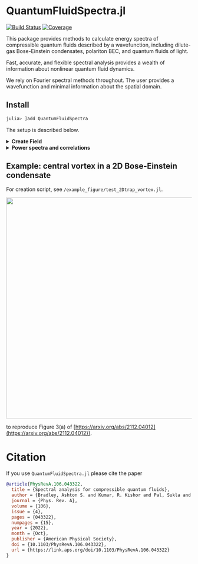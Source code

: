 # QuantumFluidSpectra.jl

<!-- [![Stable](https://img.shields.io/badge/docs-stable-blue.svg)](https://AshtonSBradley.github.io/QuantumFluidSpectra.jl/stable)
[![Dev](https://img.shields.io/badge/docs-dev-blue.svg)](https://AshtonSBradley.github.io/QuantumFluidSpectra.jl/dev) -->
[![Build Status](https://github.com/AshtonSBradley/QuantumFluidSpectra.jl/workflows/CI/badge.svg)](https://github.com/AshtonSBradley/QuantumFluidSpectra.jl/actions)
[![Coverage](https://codecov.io/gh/AshtonSBradley/QuantumFluidSpectra.jl/branch/master/graph/badge.svg)](https://codecov.io/gh/AshtonSBradley/QuantumFluidSpectra.jl)

This package provides methods to calculate energy spectra of compressible quantum fluids described by a wavefunction, including dilute-gas Bose-Einstein condensates, polariton BEC, and quantum fluids of light. 


Fast, accurate, and flexible spectral analysis provides a wealth of information about nonlinear quantum fluid dynamics. 

We rely on Fourier spectral methods throughout. The user provides a wavefunction and minimal information about the spatial domain. 

## Install

```julia
julia> ]add QuantumFluidSpectra
```
The setup is described below. 

<details><summary><b>Create Field</b></summary>

```julia
# Create arrays including `x` and `k` grids

    n = 100
    L = (1,1)
    N = (n,n)
    X,K,dX,dK = xk_arrays(L,N) # setup domain
```
```julia
# make a test field
    ktest = K[1][2] # pick one of the `k` values
    ψ = @. exp(im*ktest*X[1]*one.(X[2]'))
    psi = Psi(ψ,X,K) # make field object with required arrays.
```
```julia
# create simple FFTW plans
P = fft_planner(X,K,"e");
```
</details>
<details><summary><b>Power spectra and correlations</b></summary>
To evaluate the incompressible power spectral density on a particular k grid:
    
```julia 
k = LinRange(0.05,10,300) # can be anything
εki = incompressible_spectrum(k,psi)
```
    
The (angle-averaged) two-point correlator of the incompressible velocity field may then be calculated by 
```
r = LinRange(0,10,300) # can be anything
gi = gv(r,k,εki) # pass k vals on which εki is defined
```
See the citation below for details. 
</details>

## Example: central vortex in a 2D Bose-Einstein condensate
For creation script, see `/example_figure/test_2Dtrap_vortex.jl`.

<img src="/example_figure/central_vortex.png" width="600">

to reproduce Figure 3(a) of [https://arxiv.org/abs/2112.04012](https://arxiv.org/abs/2112.04012}).

# Citation
If you use `QuantumFluidSpectra.jl` please cite the paper

```bib
@article{PhysRevA.106.043322,
  title = {Spectral analysis for compressible quantum fluids},
  author = {Bradley, Ashton S. and Kumar, R. Kishor and Pal, Sukla and Yu, Xiaoquan},
  journal = {Phys. Rev. A},
  volume = {106},
  issue = {4},
  pages = {043322},
  numpages = {15},
  year = {2022},
  month = {Oct},
  publisher = {American Physical Society},
  doi = {10.1103/PhysRevA.106.043322},
  url = {https://link.aps.org/doi/10.1103/PhysRevA.106.043322}
}
```
